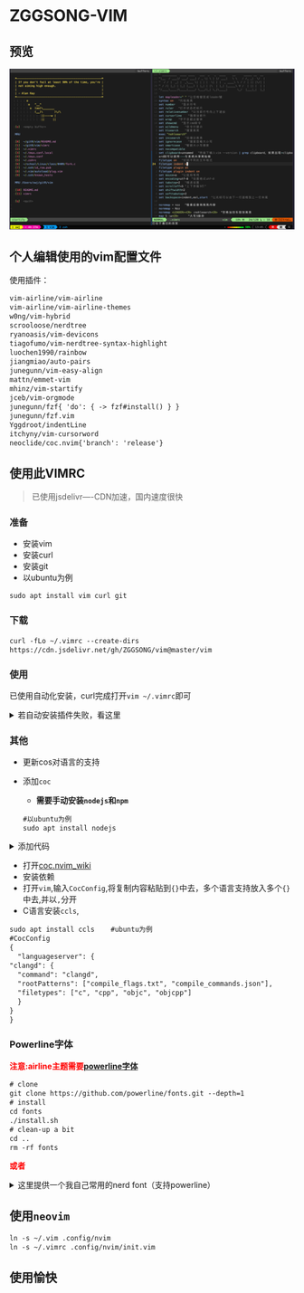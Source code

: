 # ZGGSONG-VIM

## 预览

![VIMRC](https://raw.githubusercontent.com/ZGGSONG/vim/master/vim.png)

## 个人编辑使用的vim配置文件

使用插件：
```
vim-airline/vim-airline
vim-airline/vim-airline-themes
w0ng/vim-hybrid
scrooloose/nerdtree
ryanoasis/vim-devicons
tiagofumo/vim-nerdtree-syntax-highlight
luochen1990/rainbow
jiangmiao/auto-pairs
junegunn/vim-easy-align
mattn/emmet-vim
mhinz/vim-startify
jceb/vim-orgmode
junegunn/fzf{ 'do': { -> fzf#install() } }
junegunn/fzf.vim
Yggdroot/indentLine
itchyny/vim-cursorword
neoclide/coc.nvim{'branch': 'release'}
```
## 使用此VIMRC

> 已使用jsdelivr—-CDN加速，国内速度很快

### 准备
- 安装vim
- 安装curl
- 安装git
-  以ubuntu为例
```
sudo apt install vim curl git
```
### 下载
```
curl -fLo ~/.vimrc --create-dirs https://cdn.jsdelivr.net/gh/ZGGSONG/vim@master/vim
```
### 使用

已使用自动化安装，curl完成打开`vim ~/.vimrc`即可


<details>
  <summary>若自动安装插件失败，看这里</summary>

  ```
  vim
  :PlugInstall
  #完成更新
  :wq
  vim
  #畅快的使用vim
  ```

</details>

### 其他
- 更新cos对语言的支持

- 添加`coc`
	- __需要手动安装`nodejs`和`npm`__
	
	```
	#以ubuntu为例
	sudo apt install nodejs

	```

<details>
  <summary>添加代码</summary>
  
```
Plug 'neoclide/coc.nvim', {'branch': 'release'}	"coc代码补全
"==============
" Coc配置文件
"==============
" TextEdit might fail if hidden is not set.
set hidden
" Some servers have issues with backup files, see #649.
set nobackup
set nowritebackup
" Give more space for displaying messages.
set cmdheight=2
" Having longer updatetime (default is 4000 ms = 4 s) leads to noticeable
" delays and poor user experience.
set updatetime=300
" Don't pass messages to |ins-completion-menu|.
set shortmess+=c
" Always show the signcolumn, otherwise it would shift the text each time
" diagnostics appear/become resolved.
set signcolumn=yes
" Use tab for trigger completion with characters ahead and navigate.
" NOTE: Use command ':verbose imap <tab>' to make sure tab is not mapped by
" other plugin before putting this into your config.
inoremap <silent><expr> <TAB>
      \ pumvisible() ? "\<C-n>" :
      \ <SID>check_back_space() ? "\<TAB>" :
      \ coc#refresh()
inoremap <expr><S-TAB> pumvisible() ? "\<C-p>" : "\<C-h>"

function! s:check_back_space() abort
  let col = col('.') - 1
  return !col || getline('.')[col - 1]  =~# '\s'
endfunction
" Use <c-space> to trigger completion.
inoremap <silent><expr> <c-space> coc#refresh()
" Use <cr> to confirm completion, `<C-g>u` means break undo chain at current
" position. Coc only does snippet and additional edit on confirm.
if exists('*complete_info')
  inoremap <expr> <cr> complete_info()["selected"] != "-1" ? "\<C-y>" : "\<C-g>u\<CR>"
else
  imap <expr> <cr> pumvisible() ? "\<C-y>" : "\<C-g>u\<CR>"
endif
" Use `[g` and `]g` to navigate diagnostics
nmap <silent> [g <Plug>(coc-diagnostic-prev)
nmap <silent> ]g <Plug>(coc-diagnostic-next)
" GoTo code navigation.
nmap <silent> gd <Plug>(coc-definition)
nmap <silent> gy <Plug>(coc-type-definition)
nmap <silent> gi <Plug>(coc-implementation)
nmap <silent> gr <Plug>(coc-references)
" Use K to show documentation in preview window.
nnoremap <silent> K :call <SID>show_documentation()<CR>
function! s:show_documentation()
  if (index(['vim','help'], &filetype) >= 0)
    execute 'h '.expand('<cword>')
  else
    call CocAction('doHover')
  endif
endfunction
" Highlight the symbol and its references when holding the cursor.
autocmd CursorHold * silent call CocActionAsync('highlight')
" Symbol renaming.
nmap <leader>rn <Plug>(coc-rename)
" Formatting selected code.
xmap <leader>f  <Plug>(coc-format-selected)
nmap <leader>f  <Plug>(coc-format-selected)
augroup mygroup
  autocmd!
  " Setup formatexpr specified filetype(s).
  autocmd FileType typescript,json setl formatexpr=CocAction('formatSelected')
  " Update signature help on jump placeholder.
  autocmd User CocJumpPlaceholder call CocActionAsync('showSignatureHelp')
augroup end
" Applying codeAction to the selected region.
" Example: `<leader>aap` for current paragraph
xmap <leader>a  <Plug>(coc-codeaction-selected)
nmap <leader>a  <Plug>(coc-codeaction-selected)
" Remap keys for applying codeAction to the current line.
nmap <leader>ac  <Plug>(coc-codeaction)
" Apply AutoFix to problem on the current line.
nmap <leader>qf  <Plug>(coc-fix-current)
" Introduce function text object
" NOTE: Requires 'textDocument.documentSymbol' support from the language server.
xmap if <Plug>(coc-funcobj-i)
xmap af <Plug>(coc-funcobj-a)
omap if <Plug>(coc-funcobj-i)
omap af <Plug>(coc-funcobj-a)
" Add `:Format` command to format current buffer.
command! -nargs=0 Format :call CocAction('format')
" Add `:Fold` command to fold current buffer.
command! -nargs=? Fold :call     CocAction('fold', <f-args>)
" Add `:OR` command for organize imports of the current buffer.
command! -nargs=0 OR   :call     CocAction('runCommand', 'editor.action.organizeImport')
" Add (Neo)Vim's native statusline support.
" NOTE: Please see `:h coc-status` for integrations with external plugins that
" provide custom statusline: lightline.vim, vim-airline.
set statusline^=%{coc#status()}%{get(b:,'coc_current_function','')}
" Mappings using CoCList:
" Show all diagnostics.
nnoremap <silent> <space>a  :<C-u>CocList diagnostics<cr>
" Manage extensions.
nnoremap <silent> <space>e  :<C-u>CocList extensions<cr>
" Show commands.
nnoremap <silent> <space>c  :<C-u>CocList commands<cr>
" Find symbol of current document.
nnoremap <silent> <space>o  :<C-u>CocList outline<cr>
" Search workspace symbols.
nnoremap <silent> <space>s  :<C-u>CocList -I symbols<cr>
" Do default action for next item.
nnoremap <silent> <space>j  :<C-u>CocNext<CR>
" Do default action for previous item.
nnoremap <silent> <space>k  :<C-u>CocPrev<CR>
" Resume latest coc list.
nnoremap <silent> <space>p  :<C-u>CocListResume<CR>
```
</details>

- 打开[coc.nvim_wiki](https://github.com/neoclide/coc.nvim/wiki/Language-servers)
- 安装依赖
- 打开`vim`,输入`CocConfig`,将复制内容粘贴到`{}`中去，多个语言支持放入多个`{}`中去,并以`,`分开
- C语言安装`ccls`,
```
sudo apt install ccls    #ubuntu为例
#CocConfig
{
  "languageserver": {
"clangd": {
  "command": "clangd",
  "rootPatterns": ["compile_flags.txt", "compile_commands.json"],
  "filetypes": ["c", "cpp", "objc", "objcpp"]
  }
}
}
```

### Powerline字体

<b style="color:red">注意:airline主题需要[powerline字体](https://github.com/powerline/fonts)</b>

```
# clone
git clone https://github.com/powerline/fonts.git --depth=1
# install
cd fonts
./install.sh
# clean-up a bit
cd ..
rm -rf fonts
```
<b style="color:red">或者</b>
<details>
  <summary>这里提供一个我自己常用的nerd font（支持powerline）</summary>

> [点击下载](https://cdn.jsdelivr.net/gh/ZGGSONG/vim/Fira%20Code%20Regular%20Nerd%20Font%20Complete.ttf)

</details>


## 使用`neovim`

```shell
ln -s ~/.vim .config/nvim
ln -s ~/.vimrc .config/nvim/init.vim
```

## 使用愉快
